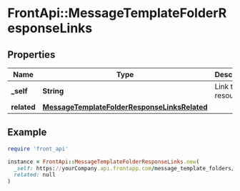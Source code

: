 # FrontApi::MessageTemplateFolderResponseLinks

## Properties

| Name | Type | Description | Notes |
| ---- | ---- | ----------- | ----- |
| **_self** | **String** | Link to resource | [optional] |
| **related** | [**MessageTemplateFolderResponseLinksRelated**](MessageTemplateFolderResponseLinksRelated.md) |  | [optional] |

## Example

```ruby
require 'front_api'

instance = FrontApi::MessageTemplateFolderResponseLinks.new(
  _self: https://yourCompany.api.frontapp.com/message_template_folders/rsf_g2,
  related: null
)
```


